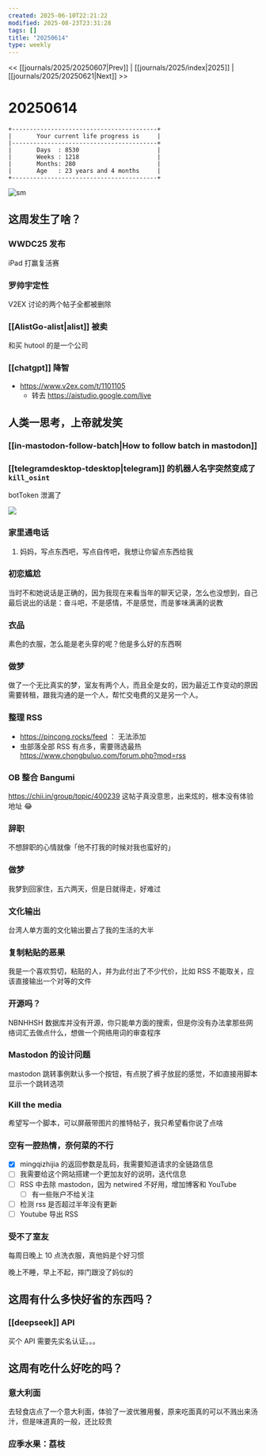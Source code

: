 ```yaml
---
created: 2025-06-10T22:21:22
modified: 2025-08-23T23:31:28
tags: []
title: "20250614"
type: weekly
---
```


<< [[journals/2025/20250607|Prev]] | [[journals/2025/index|2025]] | [[journals/2025/20250621|Next]] >>

# 20250614

```shell
+-----------------------------------------+
|       Your current life progress is     |
|-----------------------------------------+
|       Days  : 8530                      |
|       Weeks : 1218                      |
|       Months: 280                       |
|       Age   : 23 years and 4 months     |
+-----------------------------------------+
```

![sm](https://img.owspace.com/Public/uploads/Download/2025/0608.jpg)

## 这周发生了啥？

### WWDC25 发布

iPad 打赢复活赛

### 罗帅宇定性

 V2EX 讨论的两个帖子全都被删除

### [[AlistGo-alist|alist]] 被卖

和买 hutool 的是一个公司

### [[chatgpt]] 降智

- https://www.v2ex.com/t/1101105
    - 转去 https://aistudio.google.com/live

## 人类一思考，上帝就发笑

### [[in-mastodon-follow-batch|How to follow batch in mastodon]]

### [[telegramdesktop-tdesktop|telegram]] 的机器人名字突然变成了 `kill_osint`

botToken 泄漏了

![](https://raw.githack.com/bGZo/assets/dev/2025/202506102227374.png)

### 家里通电话

1. 妈妈，写点东西吧，写点自传吧，我想让你留点东西给我

### 初恋尴尬

当时不和她说话是正确的，因为我现在来看当年的聊天记录，怎么也没想到，自己最后说出的话是：奋斗吧，不是感情，不是感觉，而是爹味满满的说教

### 衣品

素色的衣服，怎么能是老头穿的呢？他是多么好的东西啊

### 做梦

做了一个无比真实的梦，室友有两个人，而且全是女的，因为最近工作变动的原因需要转租，跟我沟通的是一个人，帮忙交电费的又是另一个人。

### 整理 RSS

- https://pincong.rocks/feed ： 无法添加
- 虫部落全部 RSS 有点多，需要筛选最热 https://www.chongbuluo.com/forum.php?mod=rss

### OB 整合 Bangumi

https://chii.in/group/topic/400239 这帖子真没意思，出来炫的，根本没有体验地址 😂

### 辞职

不想辞职的心情就像「他不打我的时候对我也蛮好的」

### 做梦

我梦到回家住，五六两天，但是日就得走，好难过

### 文化输出

台湾人单方面的文化输出要占了我的生活的大半

### 复制粘贴的恶果

我是一个喜欢剪切，粘贴的人，并为此付出了不少代价，比如 RSS 不能取关，应该直接输出一个对等的文件

### 开源吗？

NBNHHSH 数据库并没有开源，你只能单方面的搜索，但是你没有办法拿那些网络词汇去做点什么，想做一个网络用词的审查程序

### Mastodon 的设计问题

mastodon 跳转事例默认多一个按钮，有点脱了裤子放屁的感觉，不如直接用脚本显示一个跳转选项

### Kill the media

希望写一个脚本，可以屏蔽带图片的推特帖子，我只希望看你说了点啥

### 空有一腔热情，奈何菜的不行

- [x] mingqizhijia 的返回参数是乱码，我需要知道请求的全链路信息
- [ ] 我需要给这个网站搭建一个更加友好的说明，迭代信息
- [ ] RSS 中去除 mastodon，因为 netwired 不好用，增加博客和 YouTube
    - [ ] 有一些账户不给关注
- [ ] 检测 rss 是否超过半年没有更新
- [ ] Youtube 导出 RSS

### 受不了室友

每周日晚上 10 点洗衣服，真他妈是个好习惯

晚上不睡，早上不起，摔门跟没了妈似的

## 这周有什么多快好省的东西吗？

### [[deepseek]] API

买个 API 需要先实名认证。。。

## 这周有吃什么好吃的吗？

### 意大利面

去轻食店点了一个意大利面，体验了一波优雅用餐，原来吃面真的可以不溅出来汤汁，但是味道真的一般，还比较贵

### 应季水果：荔枝
